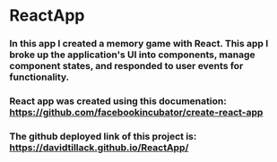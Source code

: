 # ReactApp

### In this app I created a memory game with React. This app I broke up the application's UI into components, manage component states, and responded to user events for functionality.

### React app was created using this documenation: https://github.com/facebookincubator/create-react-app

### The github deployed link of this project is: https://davidtillack.github.io/ReactApp/
